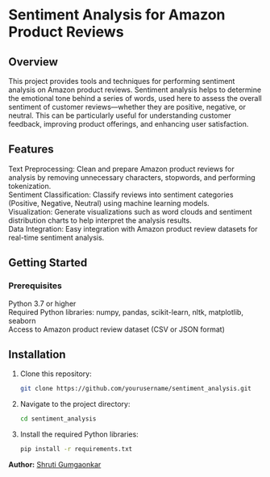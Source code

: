 # Sentiment Analysis for Amazon Product Reviews
## Overview
  This project provides tools and techniques for performing sentiment analysis on Amazon product reviews. Sentiment analysis helps to determine the emotional tone behind a series of words, used here to assess the overall sentiment of customer reviews—whether they are positive, negative, or neutral. This can be particularly useful for understanding customer feedback, improving product offerings, and enhancing user satisfaction.

## Features  
Text Preprocessing: Clean and prepare Amazon product reviews for analysis by removing unnecessary characters, stopwords, and performing tokenization.<br>
Sentiment Classification: Classify reviews into sentiment categories (Positive, Negative, Neutral) using machine learning models.<br>
Visualization: Generate visualizations such as word clouds and sentiment distribution charts to help interpret the analysis results.<br>
Data Integration: Easy integration with Amazon product review datasets for real-time sentiment analysis.<br>
## Getting Started
### Prerequisites
Python 3.7 or higher<br>
Required Python libraries: numpy, pandas, scikit-learn, nltk, matplotlib, seaborn<br>
Access to Amazon product review dataset (CSV or JSON format)

## Installation
1. Clone this repository:
    ```bash
    git clone https://github.com/yourusername/sentiment_analysis.git
    ```

2. Navigate to the project directory:
    ```bash
    cd sentiment_analysis
    ```

3. Install the required Python libraries:
    ```bash
    pip install -r requirements.txt
    ```


**Author:** [Shruti Gumgaonkar](https://github.com/shruti280401)



